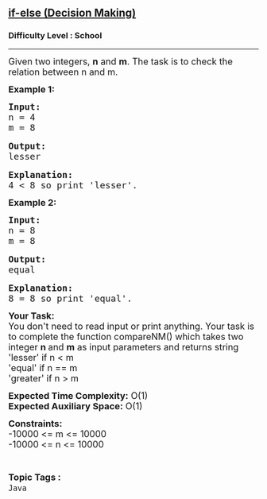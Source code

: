 <h2><a href="https://www.geeksforgeeks.org/problems/java-if-else-decision-making0924/1?page=1&category=Java&sortBy=submissions">if-else (Decision Making)</a></h2><h3>Difficulty Level : School</h3><hr><div class="problems_problem_content__Xm_eO"><p><span style="font-size:18px">Given two integers, <strong>n</strong>&nbsp;and <strong>m</strong>. The task is to check the relation between n and m.</span></p>

<p><strong><span style="font-size:18px">Example 1:</span></strong></p>

<pre><span style="font-size:18px"><strong>Input:</strong>
n = 4
m = 8</span>

<span style="font-size:18px"><strong>Output:</strong>
lesser</span>

<span style="font-size:18px"><strong>Explanation:</strong>
4 &lt; 8 so print 'lesser'.</span></pre>

<p><strong><span style="font-size:18px">Example 2:</span></strong></p>

<pre><span style="font-size:18px"><strong>Input:</strong>
n = 8
m = 8</span>

<span style="font-size:18px"><strong>Output:</strong>
equal</span>

<span style="font-size:18px"><strong>Explanation:</strong>
8 = 8 so print 'equal'.</span></pre>

<p><span style="font-size:18px"><strong>Your Task:&nbsp;&nbsp;</strong><br>
You don't need to read input or print anything. Your task is to complete the function compareNM()&nbsp;which takes two integer <strong>n </strong>and <strong>m</strong>&nbsp;as input parameters&nbsp;and returns string<br>
'lesser' if&nbsp;n &lt; m<br>
'equal' if n == m</span><br>
<span style="font-size:18px">'greater' if n &gt; m</span></p>

<p><span style="font-size:18px"><strong>Expected Time Complexity:</strong> O(1)<br>
<strong>Expected Auxiliary Space:</strong> O(1)</span></p>

<p><span style="font-size:18px"><strong>Constraints:</strong><br>
-10000 &lt;= m &lt;= 10000<br>
-10000 &lt;= n &lt;= 10000</span></p>
</div><br><p><span style=font-size:18px><strong>Topic Tags : </strong><br><code>Java</code>&nbsp;